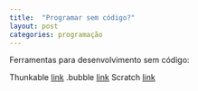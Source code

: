 ```yaml
---
title:  "Programar sem código?"
layout: post
categories: programação
---
```


Ferramentas para desenvolvimento sem código: 


Thunkable [link][lk]
.bubble [link][lk2]
Scratch [link][lk3] 

[lk]: https://thunkable.com/#/
[lk2]: https://bubble.io/
[lk3]: https://scratch.mit.edu/